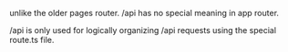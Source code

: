 unlike the older pages router. /api has no special meaning in app router.

/api is only used for logically organizing /api requests using the special route.ts file.
